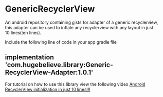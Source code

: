 # GenericRecyclerView
An android repository containing gists for adapter of a generic recyclerview, this adapter can be used to inflate any recyclerview with any layout in just 10 lines(ten lines).

Include the following line of code in your app gradle file
## implementation 'com.hugebelieve.library:Generic-RecyclerView-Adapter:1.0.1'

For tutorial on how to use this library view the following video
[Android RecyclerView initialization in just 10 lines!!!](https://www.youtube.com/watch?v=FCnnbv3p26g&t)
